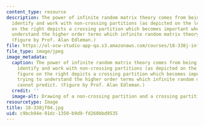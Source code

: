 ```yaml
---
content_type: resource
description: The power of infinite random matrix theory comes from being able to systematically
  identify and work with non-crossing partitions (as depicted on the left). The figure
  on the right depicts a crossing partition which becomes important when trying to
  understand the higher order terms which infinite random matrix theory cannot predict.
  (Figure by Prof. Alan Edleman.)
file: https://ol-ocw-studio-app-qa.s3.amazonaws.com/courses/18-338j-infinite-random-matrix-theory-fall-2004/c9bcb94e91dc1350b9d9fd260bbd9535_18-338jf04.jpg
file_type: image/jpeg
image_metadata:
  caption: The power of infinite random matrix theory comes from being able to systematically
    identify and work with non-crossing partitions (as depicted on the left). The
    figure on the right depicts a crossing partition which becomes important when
    trying to understand the higher order terms which infinite random matrix theory
    cannot predict. (Figure by Prof. Alan Edleman.)
  credit: ''
  image-alt: Drawing of a non-crossing partition and a crossing partition.
resourcetype: Image
title: 18-338jf04.jpg
uid: c9bcb94e-91dc-1350-b9d9-fd260bbd9535
---
```

